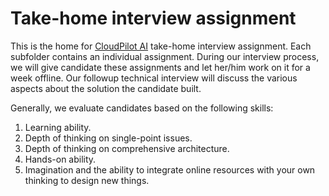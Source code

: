 # Take-home interview assignment

This is the home for [CloudPilot AI](https://cloudpilot.ai) take-home interview assignment. Each subfolder contains an individual assignment. During our interview process, we will give candidate these assignments and let her/him work on it for a week offline. Our followup technical interview will discuss the various aspects about the solution the candidate built.

Generally, we evaluate candidates based on the following skills:
1. Learning ability.
2. Depth of thinking on single-point issues.
3. Depth of thinking on comprehensive architecture.
4. Hands-on ability.
5. Imagination and the ability to integrate online resources with your own thinking to design new things.